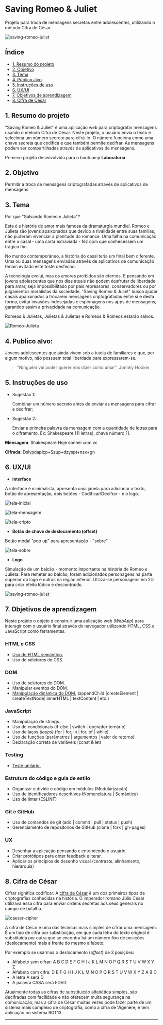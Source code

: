 # Saving Romeo & Juliet

Projeto para troca de mensagens secretas entre adolescentes, utilizando o método Cifra de César.



![saving-romeo-juliet](https://github.com/caroAlvim/SAP006-cipher/blob/357c63e6a9d11a8d7e7cfee5cf63ea453a59c92e/src/img/Logo2.png)



## Índice

* [1. Resumo do projeto](#1-resumo-do-projeto)
* [2. Objetivo](#2-objetivo)
* [3. Tema](#3-tema)
* [4. Público alvo](#4-publico-alvo)
* [5. Instruções de uso](#5-instrucoes-de-uso)
* [6. UX/UI](#6-ux-ui)
* [7. Objetivos de aprendizagem](#7-objetivos-de-aprendizagem)
* [8. Cifra de César](#8-cifra-de-cesar)


## 1. Resumo do projeto

"Saving Romeo & Juliet" é uma aplicação web para criptografar mensagens usando o método Cifra de César. Neste projeto, o usuário envia o texto e seleciona um número secreto para cifrá-lo. O número funciona como uma chave secreta que codifica e  que também permite decifrar. As mensagens podem ser compartilhadas através de aplicativos de mensagens. 

Primeiro projeto desenvolvido para o bootcamp **Laboratoria**.


## 2. Objetivo

Permitir a troca de mensagens criptografadas através de aplicativos de mensagens.


## 3. Tema

Por que "Salvando Romeo e Julieta"?

Esta é a história de amor mais famosa da dramaturgia mundial. Romeo e Julieta são jovens apaixonados que devido a rivalidade entre suas familias, não puderam vivenciar a plenitude do romance. Uma falha na comunicação entre o casal - uma carta extraviada -  fez com que conhecessem um trágico fim. 

No mundo contemporâneo, a história do casal teria um final bem diferente. Uma ou duas mensagens enviadas através de aplicativos de comunicação teriam evitado este triste desfecho.

A tecnologia evolui, mas os amores proibidos são eternos. E pensando em jovens adolescentes que nos dias atuais não podem desfrutar de liberdade para amar, seja impossibilitado por pais repressores, conservadores ou por julgamentos moralistas da sociedade, "Saving Romeo & Juliet" busca ajudar casais apaixonados a trocarem mensagens criptografadas entre si e desta forma, evitar invasões indesejadas e espionagens nos apps de mensagens, garantido assim a privacidade na comunicação.

Romeos & Julietas, Julietas & Julietas e Romeos & Romeos estarão salvos.


![Romeo-Julieta](https://github.com/caroAlvim/SAP006-cipher/blob/main/src/img/romeo-julieta.gif)



## 4. Publico alvo:

Jovens adolescentes que ainda vivem sob a tutela de familiares e que, por algum motivo, não possuem total liberdade para expressarem-se. 

> "Ninguém vai poder querer nos dizer como amar",
> Jonnhy Hooker


## 5. Instruções de uso 

* Sugestão 1: 
    
    Combinar um número secreto antes de enviar as mensagens para cifrar e decifrar;

* Sugestão 2:

    Enviar a primeira palavra da mensagem com a quantidade de letras para o ciframento.
    Ex: Shakespeare (11 letras), chave número 11. 
    
**Mensagem**: Shakespeare Hoje sonhei com vc

**Cifrada**: Dslvpdaplcp+Szup+dzyspt+nzx+gn



## 6. UX/UI 

* **Interface**

A interface é minimalista, apresenta uma janela para adicionar o texto, botão de apresentação, dois botões - Codificar/Decifrar - e o logo.

![tela-inicial](https://github.com/caroAlvim/SAP006-cipher/blob/main/src/img/tela-inicial.png)

![tela-mensagem](https://github.com/caroAlvim/SAP006-cipher/blob/main/src/img/tela-msg.png)

![tela-cripto](https://github.com/caroAlvim/SAP006-cipher/blob/main/src/img/tela-cripto.png)

* **Botão de chave de deslocamento (offset)**

Botão modal "pop up" para apresentação - "sobre". 

![tela-sobre](https://github.com/caroAlvim/SAP006-cipher/blob/main/src/img/tela%20sobre.png)


* **Logo**

Simulação de um balcão - momento importante na história de Romeo e Julieta. Para remeter ao balcão, foram adicionados personagens na parte superior do logo e outros na região inferior.
Utiliza-se personagens em 2D para criar efeito lúdico e descontraído. 

![saving-romeo-juliet](https://github.com/caroAlvim/SAP006-cipher/blob/main/src/img/Logo1.png)


## 7. Objetivos de aprendizagem

Neste projeto o objeto é construir uma aplicação web (_WebApp_) para
interagir com o usuário final através do navegador utilizando HTML, CSS e
JavaScript como ferramentas.

### HTML e CSS

* [Uso de HTML semântico.](https://developer.mozilla.org/pt-BR/docs/Glossario/Semantica#Sem%C3%A2ntica_em_HTML)
* Uso de seletores de CSS.

### DOM

* Uso de seletores do DOM.
* Manipular eventos do DOM.
* [Manipulação dinâmica do DOM.](https://developer.mozilla.org/pt-BR/docs/DOM/Referencia_do_DOM/Introdu%C3%A7%C3%A3o)
(appendChild |createElement | createTextNode| innerHTML | textContent | etc.)

### JavaScript

* Manipulação de strings.
* Uso de condicionais (if-else | switch | operador ternário)
* Uso de laços _(loops)_ (for | for..in | for..of | while)
* Uso de funções (parâmetros | argumentos | valor de retorno)
* Declaração correta de variáveis (const & let)

### Testing

* [Teste unitário.](https://jestjs.io/docs/pt-BR/getting-started)

### Estrutura do código e guia de estilo

* Organizar e dividir o código em módulos (Modularização)
* Uso de identificadores descritivos (Nomenclatura | Semântica)
* Uso de linter (ESLINT)

### Git e GitHub

* Uso de comandos de git (add | commit | pull | status | push)
* Gerenciamento de repositorios de GitHub (clone | fork | gh-pages)

### UX

* Desenhar a aplicação pensando e entendendo o usuário.
* Criar protótipos para obter feedback e iterar.
* Aplicar os princípios de desenho visual (contraste, alinhamento, hierarquia)


## 8. Cifra de César

Cifrar significa codificar. A [cifra de
César](https://pt.wikipedia.org/wiki/Cifra_de_C%C3%A9sar) é um dos primeiros
tipos de criptografias conhecidas na história. O imperador romano Júlio César
utilizava essa cifra para enviar ordens secretas aos seus generais no campo de
batalha.

![caeser-cipher](https://user-images.githubusercontent.com/11894994/60990999-07ffdb00-a320-11e9-87d0-b7c291bc4cd1.png)


A cifra de César é uma das técnicas mais simples de cifrar uma mensagem. É um
tipo de cifra por substituição, em que cada letra do texto original é
substituida por outra que se encontra há um número fixo de posições
(deslocamento) mais a frente do mesmo alfabeto.

Por exemplo se usarmos o deslocamento (_offset_) de 3 posições:

* Alfabeto sem cifrar: A B C D E F G H I J K L M N O P Q R S T U V W X Y Z
* Alfabeto com cifra:  D E F G H I J K L M N O P Q R S T U V W X Y Z A B C
* A letra A será D
* A palavra CASA será FDVD

Atualmente todas as cifras de substituição alfabética simples, são decifradas
com facilidade e não oferecem muita segurança na comunicação, mas a cifra de César
muitas vezes pode fazer parte de um sistema mais complexo de criptografia, como
a cifra de Vigenère, e tem aplicação no sistema ROT13.

***
